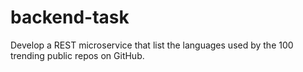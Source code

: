# backend-task
Develop a REST microservice that list the languages used by the 100 trending public repos on GitHub.
